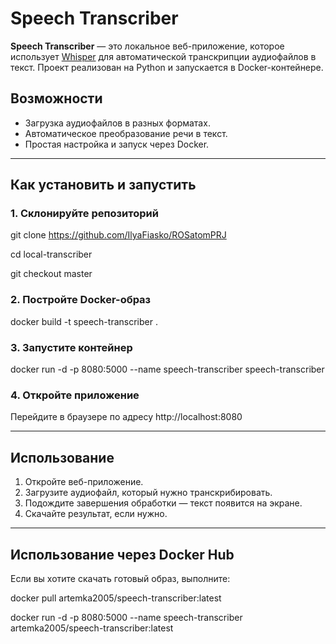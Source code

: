 # Speech Transcriber

**Speech Transcriber** — это локальное веб-приложение, которое использует [Whisper](https://github.com/openai/whisper) для автоматической транскрипции аудиофайлов в текст. Проект реализован на Python и запускается в Docker-контейнере.

## Возможности

- Загрузка аудиофайлов в разных форматах.
- Автоматическое преобразование речи в текст.
- Простая настройка и запуск через Docker.

---

## Как установить и запустить

### 1. Склонируйте репозиторий

git clone https://github.com/IlyaFiasko/ROSatomPRJ

cd local-transcriber

git checkout master

### 2. Постройте Docker-образ

docker build -t speech-transcriber .

### 3. Запустите контейнер

docker run -d -p 8080:5000 --name speech-transcriber speech-transcriber

### 4. Откройте приложение

Перейдите в браузере по адресу http://localhost:8080

---

## Использование

1. Откройте веб-приложение.
2. Загрузите аудиофайл, который нужно транскрибировать.
3. Подождите завершения обработки — текст появится на экране.
4. Скачайте результат, если нужно.

---

## Использование через Docker Hub

Если вы хотите скачать готовый образ, выполните:

docker pull artemka2005/speech-transcriber:latest

docker run -d -p 8080:5000 --name speech-transcriber artemka2005/speech-transcriber:latest
